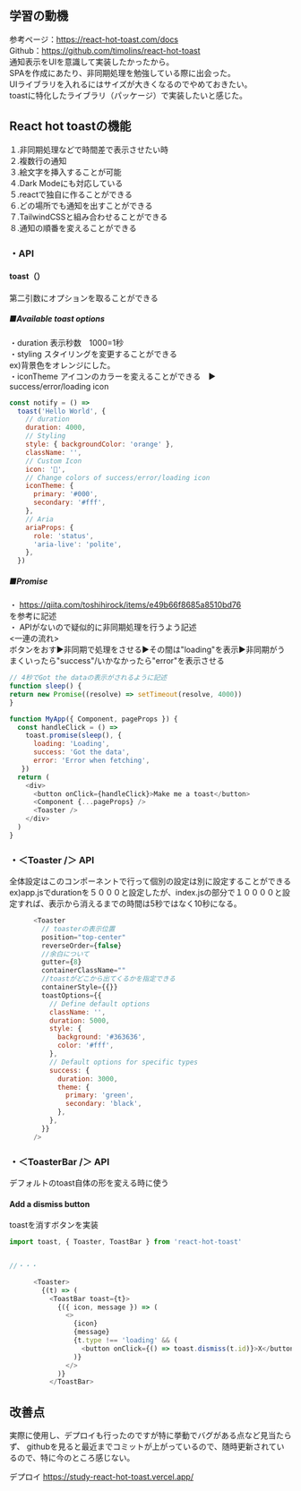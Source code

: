 ## 学習の動機
参考ページ：https://react-hot-toast.com/docs</br>
Github：https://github.com/timolins/react-hot-toast</br>
通知表示をUIを意識して実装したかったから。</br>
SPAを作成にあたり、非同期処理を勉強している際に出会った。</br>
UIライブラリを入れるにはサイズが大きくなるのでやめておきたい。</br>
toastに特化したライブラリ（パッケージ）で実装したいと感じた。

## React hot toastの機能
１.非同期処理などで時間差で表示させたい時</br>
２.複数行の通知</br>
３.絵文字を挿入することが可能</br>
４.Dark Modeにも対応している</br>
５.reactで独自に作ることができる</br>
６.どの場所でも通知を出すことができる</br>
７.TailwindCSSと組み合わせることができる</br>
８.通知の順番を変えることができる

### ・API

#### toast（）
第二引数にオプションを取ることができる
##### ■Available toast options
・duration 表示秒数　1000=1秒 
<br/>・styling スタイリングを変更することができる
  <br/>ex)背景色をオレンジにした。
<br/>・iconTheme アイコンのカラーを変えることができる　▶︎ success/error/loading icon


```Javascript
const notify = () =>
  toast('Hello World', {
    // duration
    duration: 4000,
    // Styling
    style: { backgroundColor: 'orange' },
    className: '',
    // Custom Icon
    icon: '👏',
    // Change colors of success/error/loading icon
    iconTheme: {
      primary: '#000',
      secondary: '#fff',
    },
    // Aria　
    ariaProps: {
      role: 'status',
      'aria-live': 'polite',
    },
  })
  ```
  ##### ■Promise
 ・ https://qiita.com/toshihirock/items/e49b66f8685a8510bd76<br>を参考に記述
 <br/>・ APIがないので疑似的に非同期処理を行うよう記述
 <br/> <一連の流れ>
 <br/>ボタンをおす▶︎非同期で処理をさせる▶︎その間は"loading"を表示▶︎非同期がうまくいったら"success"/いかなかったら"error"を表示させる
  ```Javascript
 // 4秒でGot the dataの表示がされるように記述
  function sleep() {
  return new Promise((resolve) => setTimeout(resolve, 4000))
}

  function MyApp({ Component, pageProps }) {
    const handleClick = () =>
      toast.promise(sleep(), {
        loading: 'Loading',
        success: 'Got the data',
        error: 'Error when fetching',
     })
    return (
      <div>
        <button onClick={handleClick}>Make me a toast</button>
        <Component {...pageProps} />
        <Toaster />
      </div>
    )
 }
```
### ・＜Toaster /＞ API

全体設定はこのコンポーネントで行って個別の設定は別に設定することができる<br/>
ex)app.jsでdurationを５０００と設定したが、index.jsの部分で１００００と設定すれば、表示から消えるまでの時間は5秒ではなく10秒になる。

```Javascript
      <Toaster
        // toasterの表示位置
        position="top-center"
        reverseOrder={false}
        //余白について
        gutter={8}
        containerClassName=""
        //toastがどこから出てくるかを指定できる
        containerStyle={{}}
        toastOptions={{
          // Define default options
          className: '',
          duration: 5000,
          style: {
            background: '#363636',
            color: '#fff',
          },
          // Default options for specific types
          success: {
            duration: 3000,
            theme: {
              primary: 'green',
              secondary: 'black',
            },
          },
        }}
      />
```
      
### ・＜ToasterBar /＞ API
デフォルトのtoast自体の形を変える時に使う
#### Add a dismiss button
toastを消すボタンを実装
```Javascript
import toast, { Toaster, ToastBar } from 'react-hot-toast'


//・・・

      <Toaster>
        {(t) => (
          <ToastBar toast={t}>
            {({ icon, message }) => (
              <>
                {icon}
                {message}
                {t.type !== 'loading' && (
                  <button onClick={() => toast.dismiss(t.id)}>X</button>
                )}
              </>
            )}
          </ToastBar>
```

## 改善点
実際に使用し、デプロイも行ったのですが特に挙動でバグがある点など見当たらず、
githubを見ると最近までコミットが上がっているので、随時更新されているので、特に今のところ感じない。

デプロイ
https://study-react-hot-toast.vercel.app/
